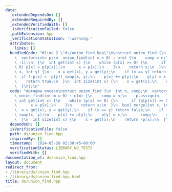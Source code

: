 ```yaml
---
data:
  _extendedDependsOn: []
  _extendedRequiredBy: []
  _extendedVerifiedWith: []
  _isVerificationFailed: false
  _pathExtension: hpp
  _verificationStatusIcon: ':warning:'
  attributes:
    links: []
  bundledCode: "#line 2 \"ds/union_find.hpp\"\n\nstruct union_find {\n  int n, comp;\n\
    \  vector<int> p;\n  union_find(int m = 0) : n(m) {\n    comp = n;\n    p.assign(n,\
    \ -1);\n  }\n  int get(int x) {\n    while (p[x] >= 0) {\n      if (p[p[x]] >=\
    \ 0) p[x] = p[p[x]];\n      x = p[x];\n    }\n    return x;\n  }\n  bool merge(int\
    \ x, int y) {\n    x = get(x), y = get(y);\n    if (x == y) return false;\n  \
    \  if (-p[x] < -p[y]) swap(x, y);\n    p[x] += p[y];\n    p[y] = x;\n    --comp;\n\
    \    return true;\n  }\n  int size(int x) {\n    x = get(x);\n    return -p[x];\n\
    \  }\n};\n"
  code: "#pragma once\n\nstruct union_find {\n  int n, comp;\n  vector<int> p;\n \
    \ union_find(int m = 0) : n(m) {\n    comp = n;\n    p.assign(n, -1);\n  }\n \
    \ int get(int x) {\n    while (p[x] >= 0) {\n      if (p[p[x]] >= 0) p[x] = p[p[x]];\n\
    \      x = p[x];\n    }\n    return x;\n  }\n  bool merge(int x, int y) {\n  \
    \  x = get(x), y = get(y);\n    if (x == y) return false;\n    if (-p[x] < -p[y])\
    \ swap(x, y);\n    p[x] += p[y];\n    p[y] = x;\n    --comp;\n    return true;\n\
    \  }\n  int size(int x) {\n    x = get(x);\n    return -p[x];\n  }\n};\n"
  dependsOn: []
  isVerificationFile: false
  path: ds/union_find.hpp
  requiredBy: []
  timestamp: '2024-05-28 02:38:45+08:00'
  verificationStatus: LIBRARY_NO_TESTS
  verifiedWith: []
documentation_of: ds/union_find.hpp
layout: document
redirect_from:
- /library/ds/union_find.hpp
- /library/ds/union_find.hpp.html
title: ds/union_find.hpp
---
```

